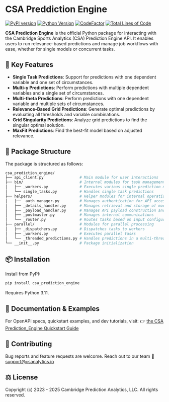 # CSA Preddiction Engine
[![PyPI version](https://img.shields.io/pypi/v/csa-prediction-engine.svg)](https://pypi.org/project/csa-prediction-engine/)
[![Python Version](https://img.shields.io/badge/python-%20v3.11-blue)](https://github.com/CambridgeSportsAnalytics/prediction_engine)
[![CodeFactor](https://www.codefactor.io/repository/github/cambridgesportsanalytics/csa_prediction_engine/badge)](https://www.codefactor.io/repository/github/cambridgesportsanalytics/csa_prediction_engine)
[![Total Lines of Code](https://tokei.rs/b1/github/CambridgeSportsAnalytics/csa_prediction_engine?category=code)](https://github.com/CambridgeSportsAnalytics/csa_prediction_engine)

**CSA Prediction Engine** is the official Python package for interacting with the Cambridge Sports Analytics (CSA) Prediction Engine API. It enables users to run relevance-based predictions and manage job workflows with ease, whether for single models or concurrent tasks.


## 🚀 Key Features

- **Single Task Predictions**: Support for predictions with one dependent variable and one set of circumstances.
- **Multi-y Predictions**: Perform predictions with multiple dependent variables and a single set of circumstances.
- **Multi-theta Predictions**: Perform predictions with one dependent variable and multiple sets of circumstances.
- **Relevance-Based Grid Predictions**: Generate optimal predictions by evaluating all thresholds and variable combinations.
- **Grid Singularity Predictions**: Analyze grid predictions to find the singular optimal solution.
- **MaxFit Predictions**: Find the best-fit model based on adjusted relevance.


## 🧱 Package Structure

The package is structured as follows:

```bash
csa_prediction_engine/
├── api_client.py                # Main module for user interactions
├── bin/                         # Internal modules for task management
│   ├── _workers.py              # Executes various single prediction models
│   └── single_tasks.py          # Handles single task predictions
├── helpers/                     # Helper modules for internal operations
│   ├── _auth_manager.py         # Manages authentication for API access
│   ├── _details_handler.py      # Manages retrieval and storage of model details
│   ├── _payload_handler.py      # Manages API payload construction and processing
│   ├── _postmaster.py           # Manages internal communications
│   └── _router.py               # Routes tasks based on input configurations
├── parallel/                    # Modules for parallel processing
│   ├── _dispatchers.py          # Dispatches tasks to workers
│   ├── _workers.py              # Executes parallel tasks
│   └── _threaded_predictions.py # Handles predictions in a multi-threaded environment
└── __init__.py                  # Package initialization
```


## 📦 Installation

Install from PyPI:

```bash
pip install csa_prediction_engine
```
Requires Python 3.11.

## 📘 Documentation & Examples

For OpenAPI specs, quickstart examples, and dev tutorials, visit:
👉 [the CSA Prediction_Engine Quickstart Guide](https://github.com/CambridgeSportsAnalytics/prediction_engine_quickstart)

## 🤝 Contributing

Bug reports and feature requests are welcome. Reach out to our team 📧 support@csanalytics.io

## ⚖️ License

Copyright (c) 2023 - 2025 Cambridge Prediction Analytics, LLC. All rights reserved.
